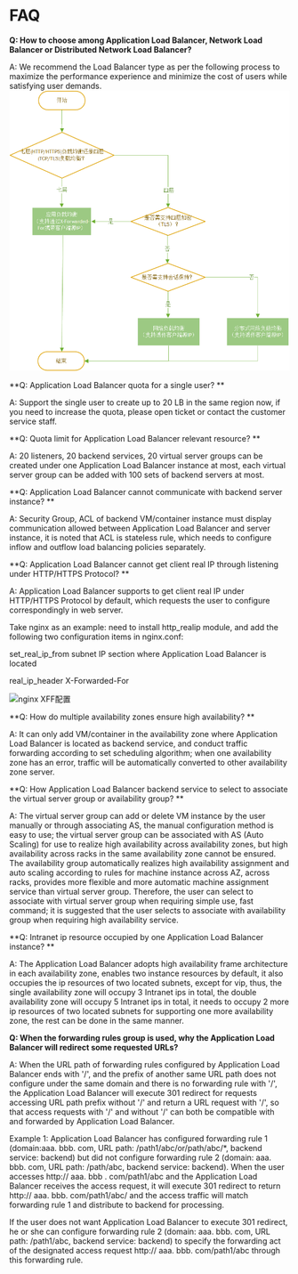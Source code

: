 # FAQ

**Q: How to choose among Application Load Balancer, Network Load Balancer or Distributed Network Load Balancer?**

A: We recommend the Load Balancer type as per the following process to maximize the performance experience and minimize the cost of users while satisfying user demands.
![LB类型选择](../../../../image/Networking/ALB/ALB-faq.png)

**Q: Application Load Balancer quota for a single user? **

A: Support the single user to create up to 20 LB in the same region now, if you need to increase the quota, please open ticket or contact the customer service staff.


**Q: Quota limit for Application Load Balancer relevant resource? **

A: 20 listeners, 20 backend services, 20 virtual server groups can be created under one Application Load Balancer instance at most, each virtual server group can be added with 100 sets of backend servers at most.


**Q: Application Load Balancer cannot communicate with backend server instance? **

A: Security Group, ACL of backend VM/container instance must display communication allowed between Application Load Balancer and server instance, it is noted that ACL is stateless rule, which needs to configure inflow and outflow load balancing policies separately.

**Q: Application Load Balancer cannot get client real IP through listening under HTTP/HTTPS Protocol? **

A: Application Load Balancer supports to get client real IP under HTTP/HTTPS Protocol by default, which requests the user to configure correspondingly in web server.

Take nginx as an example: need to install http_realip module, and add the following two configuration items in nginx.conf:

set_real_ip_from subnet IP section where Application Load Balancer is located

real_ip_header X-Forwarded-For

![nginx XFF配置](https://github.com/jdcloudcom/cn/blob/master/image/Networking/ALB/ALB-010.png)

**Q: How do multiple availability zones ensure high availability? **

A: It can only add VM/container in the availability zone where Application Load Balancer is located as backend service, and conduct traffic forwarding according to set scheduling algorithm; when one availability zone has an error, traffic will be automatically converted to other availability zone server.


**Q: How Application Load Balancer backend service to select to associate the virtual server group or availability group? **

A: The virtual server group can add or delete VM instance by the user manually or through associating AS, the manual configuration method is easy to use; the virtual server group can be associated with AS (Auto Scaling) for use to realize high availability across availability zones, but high availability across racks in the same availability zone cannot be ensured. The availability group automatically realizes high availability assignment and auto scaling according to rules for machine instance across AZ, across racks, provides more flexible and more automatic machine assignment service than virtual server group. Therefore, the user can select to associate with virtual server group when requiring simple use, fast command; it is suggested that the user selects to associate with availability group when requiring high availability service.


**Q: Intranet ip resource occupied by one Application Load Balancer instance? **

A: The Application Load Balancer adopts high availability frame architecture in each availability zone, enables two instance resources by default, it also occupies the ip resources of two located subnets, except for vip, thus, the single availability zone will occupy 3 Intranet ips in total, the double availability zone will occupy 5 Intranet ips in total, it needs to occupy 2 more ip resources of two located subnets for supporting one more availability zone, the rest can be done in the same manner.

**Q: When the forwarding rules group is used, why the Application Load Balancer will redirect some requested URLs?**

A: When the URL path of forwarding rules configured by Application Load Balancer ends with '/', and the prefix of another same URL path does not configure under the same domain and there is no forwarding rule with '/', the Application Load Balancer will execute 301 redirect for requests accessing URL path prefix without '/' and return a URL request with '/', so that access requests with '/' and without '/' can both be compatible with and forwarded by Application Load Balancer.

Example 1: Application Load Balancer has configured forwarding rule 1 (domain:aaa. bbb. com, URL path: /path1/abc/or/path/abc/\*, backend service: backend) but did not configure forwarding rule 2 (domain: aaa. bbb. com, URL path: /path/abc, backend service: backend). When the user accesses http:// aaa. bbb . com/path1/abc and the Application Load Balancer receives the access request, it will execute 301 redirect to return http:// aaa. bbb. com/path1/abc/ and the access traffic will match forwarding rule 1 and distribute to backend for processing.

If the user does not want Application Load Balancer to execute 301 redirect, he or she can configure forwarding rule 2 (domain: aaa. bbb. com, URL path: /path1/abc, backend service: backend) to specify the forwarding act of the designated access request http:// aaa. bbb. com/path1/abc through this forwarding rule.

